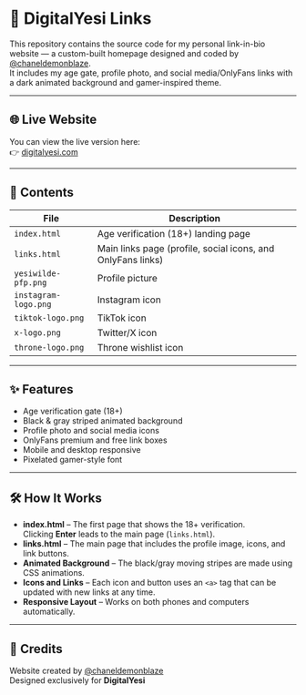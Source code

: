# 🖤 DigitalYesi Links

This repository contains the source code for my personal link-in-bio website — a custom-built homepage designed and coded by [@chaneldemonblaze](https://github.com/chaneldemonblaze).  
It includes my age gate, profile photo, and social media/OnlyFans links with a dark animated background and gamer-inspired theme.

---

## 🌐 Live Website
You can view the live version here:  
👉 [digitalyesi.com](https://digitalyesi.com)

---

## 📂 Contents
| File | Description |
|------|--------------|
| `index.html` | Age verification (18+) landing page |
| `links.html` | Main links page (profile, social icons, and OnlyFans links) |
| `yesiwilde-pfp.png` | Profile picture |
| `instagram-logo.png` | Instagram icon |
| `tiktok-logo.png` | TikTok icon |
| `x-logo.png` | Twitter/X icon |
| `throne-logo.png` | Throne wishlist icon |

---

## ✨ Features
- Age verification gate (18+)
- Black & gray striped animated background
- Profile photo and social media icons
- OnlyFans premium and free link boxes
- Mobile and desktop responsive
- Pixelated gamer-style font

---

## 🛠️ How It Works
- **index.html** – The first page that shows the 18+ verification.  
  Clicking **Enter** leads to the main page (`links.html`).
- **links.html** – The main page that includes the profile image, icons, and link buttons.
- **Animated Background** – The black/gray moving stripes are made using CSS animations.
- **Icons and Links** – Each icon and button uses an `<a>` tag that can be updated with new links at any time.
- **Responsive Layout** – Works on both phones and computers automatically.

---

## 🖤 Credits
Website created by [@chaneldemonblaze](https://github.com/chaneldemonblaze)  
Designed exclusively for **DigitalYesi**
